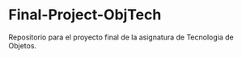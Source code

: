 # Final-Project-ObjTech
Repositorio para el proyecto final de la asignatura de Tecnologia de Objetos.
